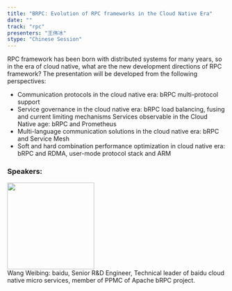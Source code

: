 ```yaml
---
title: "BRPC: Evolution of RPC frameworks in the Cloud Native Era"
date: "" 
track: "rpc"
presenters: "王伟冰"
stype: "Chinese Session"
---
```

RPC framework has been born with distributed systems for many years, so in the era of cloud native, what are the new development directions of RPC framework? The presentation will be developed from the following perspectives:
* Communication protocols in the cloud native era: bRPC multi-protocol support
* Service governance in the cloud native era: bRPC load balancing, fusing and current limiting mechanisms
Services observable in the Cloud Native age: bRPC and Prometheus
* Multi-language communication solutions in the cloud native era: bRPC and Service Mesh
* Soft and hard combination performance optimization in cloud native era: bRPC and RDMA, user-mode protocol stack and ARM
 ### Speakers: 
 <img src="images/speaker/1051.png" width="200" /><br>Wang Weibing: baidu, Senior R&D Engineer, Technical leader of baidu cloud native micro services, member of PPMC of Apache bRPC project.
 